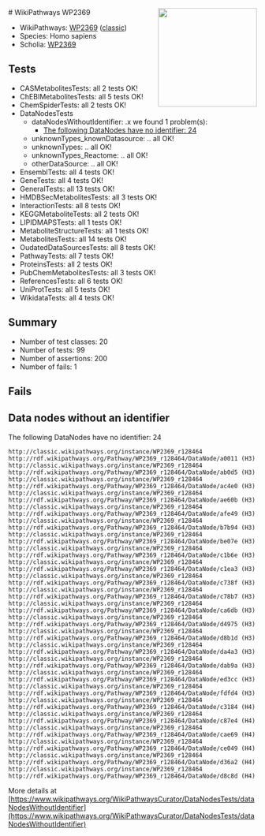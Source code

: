 <img style="float: right; width: 200px" src="https://upload.wikimedia.org/wikipedia/commons/thumb/8/83/Wplogo_with_text_500.png/640px-Wplogo_with_text_500.png" />
# WikiPathways WP2369

* WikiPathways: [WP2369](https://wikipathways.org/pathways/WP2369) ([classic](https://classic.wikipathways.org/instance/WP2369))
* Species: Homo sapiens
* Scholia: [WP2369](https://scholia.toolforge.org/wikipathways/WP2369)
## Tests
* CASMetabolitesTests: all 2 tests OK!
* ChEBIMetabolitesTests: all 5 tests OK!
* ChemSpiderTests: all 2 tests OK!
* DataNodesTests
    * dataNodesWithoutIdentifier: .x we found 1 problem(s):
        * [The following DataNodes have no identifier: 24](#8792c4b3)
    * unknownTypes_knownDatasource: .. all OK!
    * unknownTypes: .. all OK!
    * unknownTypes_Reactome: .. all OK!
    * otherDataSource: .. all OK!
* EnsemblTests: all 4 tests OK!
* GeneTests: all 4 tests OK!
* GeneralTests: all 13 tests OK!
* HMDBSecMetabolitesTests: all 3 tests OK!
* InteractionTests: all 8 tests OK!
* KEGGMetaboliteTests: all 2 tests OK!
* LIPIDMAPSTests: all 1 tests OK!
* MetaboliteStructureTests: all 1 tests OK!
* MetabolitesTests: all 14 tests OK!
* OudatedDataSourcesTests: all 8 tests OK!
* PathwayTests: all 7 tests OK!
* ProteinsTests: all 2 tests OK!
* PubChemMetabolitesTests: all 3 tests OK!
* ReferencesTests: all 6 tests OK!
* UniProtTests: all 5 tests OK!
* WikidataTests: all 4 tests OK!


## Summary

* Number of test classes: 20
* Number of tests: 99
* Number of assertions: 200
* Number of fails: 1

## Fails

<a name="8792c4b3" />

## Data nodes without an identifier

The following DataNodes have no identifier: 24
```
http://classic.wikipathways.org/instance/WP2369_r128464 http://rdf.wikipathways.org/Pathway/WP2369_r128464/DataNode/a0011 (H3)
http://classic.wikipathways.org/instance/WP2369_r128464 http://rdf.wikipathways.org/Pathway/WP2369_r128464/DataNode/ab0d5 (H3)
http://classic.wikipathways.org/instance/WP2369_r128464 http://rdf.wikipathways.org/Pathway/WP2369_r128464/DataNode/ac4e0 (H3)
http://classic.wikipathways.org/instance/WP2369_r128464 http://rdf.wikipathways.org/Pathway/WP2369_r128464/DataNode/ae60b (H3)
http://classic.wikipathways.org/instance/WP2369_r128464 http://rdf.wikipathways.org/Pathway/WP2369_r128464/DataNode/afe49 (H3)
http://classic.wikipathways.org/instance/WP2369_r128464 http://rdf.wikipathways.org/Pathway/WP2369_r128464/DataNode/b7b94 (H3)
http://classic.wikipathways.org/instance/WP2369_r128464 http://rdf.wikipathways.org/Pathway/WP2369_r128464/DataNode/be07e (H3)
http://classic.wikipathways.org/instance/WP2369_r128464 http://rdf.wikipathways.org/Pathway/WP2369_r128464/DataNode/c1b6e (H3)
http://classic.wikipathways.org/instance/WP2369_r128464 http://rdf.wikipathways.org/Pathway/WP2369_r128464/DataNode/c1ea3 (H3)
http://classic.wikipathways.org/instance/WP2369_r128464 http://rdf.wikipathways.org/Pathway/WP2369_r128464/DataNode/c738f (H3)
http://classic.wikipathways.org/instance/WP2369_r128464 http://rdf.wikipathways.org/Pathway/WP2369_r128464/DataNode/c78b7 (H3)
http://classic.wikipathways.org/instance/WP2369_r128464 http://rdf.wikipathways.org/Pathway/WP2369_r128464/DataNode/ca6db (H3)
http://classic.wikipathways.org/instance/WP2369_r128464 http://rdf.wikipathways.org/Pathway/WP2369_r128464/DataNode/d4975 (H3)
http://classic.wikipathways.org/instance/WP2369_r128464 http://rdf.wikipathways.org/Pathway/WP2369_r128464/DataNode/d8b1d (H3)
http://classic.wikipathways.org/instance/WP2369_r128464 http://rdf.wikipathways.org/Pathway/WP2369_r128464/DataNode/da4a3 (H3)
http://classic.wikipathways.org/instance/WP2369_r128464 http://rdf.wikipathways.org/Pathway/WP2369_r128464/DataNode/dab9a (H3)
http://classic.wikipathways.org/instance/WP2369_r128464 http://rdf.wikipathways.org/Pathway/WP2369_r128464/DataNode/ed3cc (H3)
http://classic.wikipathways.org/instance/WP2369_r128464 http://rdf.wikipathways.org/Pathway/WP2369_r128464/DataNode/fdfd4 (H3)
http://classic.wikipathways.org/instance/WP2369_r128464 http://rdf.wikipathways.org/Pathway/WP2369_r128464/DataNode/c3184 (H4)
http://classic.wikipathways.org/instance/WP2369_r128464 http://rdf.wikipathways.org/Pathway/WP2369_r128464/DataNode/c87e4 (H4)
http://classic.wikipathways.org/instance/WP2369_r128464 http://rdf.wikipathways.org/Pathway/WP2369_r128464/DataNode/cae69 (H4)
http://classic.wikipathways.org/instance/WP2369_r128464 http://rdf.wikipathways.org/Pathway/WP2369_r128464/DataNode/ce049 (H4)
http://classic.wikipathways.org/instance/WP2369_r128464 http://rdf.wikipathways.org/Pathway/WP2369_r128464/DataNode/d36a2 (H4)
http://classic.wikipathways.org/instance/WP2369_r128464 http://rdf.wikipathways.org/Pathway/WP2369_r128464/DataNode/d8c8d (H4)
```

More details at [https://www.wikipathways.org/WikiPathwaysCurator/DataNodesTests/dataNodesWithoutIdentifier](https://www.wikipathways.org/WikiPathwaysCurator/DataNodesTests/dataNodesWithoutIdentifier)

